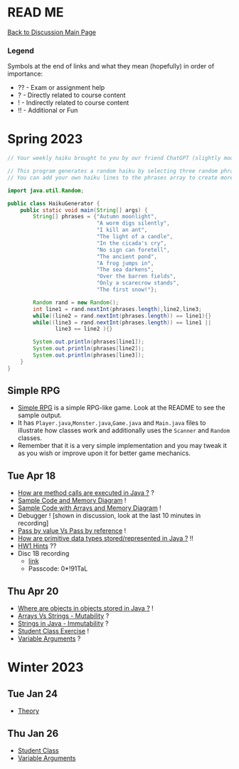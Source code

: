 # READ ME
[Back to Discussion Main Page](https://github.com/TejasViswa/PIC20A_Disc)
### Legend
Symbols at the end of links and what they mean (hopefully) in order of importance:
- ?? - Exam or assignment help
- ? - Directly related to course content
- ! - Indirectly related to course content
- !! - Additional or Fun

# Spring 2023

```java
// Your weekly haiku brought to you by our friend ChatGPT (slightly modified to ensure no repeating lines)

// This program generates a random haiku by selecting three random phrases from an array of haiku lines.
// You can add your own haiku lines to the phrases array to create more variations.

import java.util.Random;

public class HaikuGenerator {
    public static void main(String[] args) {
        String[] phrases = {"Autumn moonlight", 
                            "A worm digs silently", 
                            "I kill an ant", 
                            "The light of a candle",
                            "In the cicada's cry", 
                            "No sign can foretell", 
                            "The ancient pond",
                            "A frog jumps in", 
                            "The sea darkens",
                            "Over the barren fields", 
                            "Only a scarecrow stands", 
                            "The first snow!"};

        Random rand = new Random();
        int line1 = rand.nextInt(phrases.length),line2,line3;
        while((line2 = rand.nextInt(phrases.length)) == line1){}
        while((line3 = rand.nextInt(phrases.length)) == line1 ||
               line3 == line2 ){}

        System.out.println(phrases[line1]);
        System.out.println(phrases[line2]);
        System.out.println(phrases[line3]);
    }
}
```

## Simple RPG
- [Simple RPG](https://github.com/TejasViswa/PIC20A_Disc/tree/main/SimpleRPG) is a simple RPG-like game. Look at the README to see the sample output.
- It has `Player.java`,`Monster.java`,`Game.java` and `Main.java` files to illustrate how classes work and additionally uses the `Scanner` and `Random` classes.
- Remember that it is a very simple implementation and you may tweak it as you wish or improve upon it for better game mechanics.

## Tue Apr 18
- [How are method calls are executed in Java ?](MethodCall.md) ?
- [Sample Code and Memory Diagram](SampleCodeNMemDiag.md) !
- [Sample Code with Arrays and Memory Diagram](SampleArrayNMemDiag.md) !
- Debugger ! [shown in discussion, look at the last 10 minutes in recording]
- [Pass by value Vs Pass by reference](https://github.com/TejasViswa/PIC20A_Disc/blob/main/Week_2/PassValPassRef.md) !
- [How are primitive data types stored/represented in Java ?](Theory.md) !!
- [HW1 Hints](https://github.com/TejasViswa/PIC20A_Disc/blob/main/Week_2/HW1_Spring_Hints.md) ??
- Disc 1B recording
    - [link](https://ucla.zoom.us/rec/share/sqFT3Byp5SK6TAdsxukvEySKbtNSFThQ6AetVgT6RXy7WAVHcaE4rse-oNrWw9o6.Z6dHksri9LtJbVDG)
    - Passcode: 0*!91TaL

## Thu Apr 20
- [Where are objects in objects stored in Java ?](ObjectInObject.md) !
- [Arrays Vs Strings - Mutability](https://github.com/TejasViswa/PIC20A_Disc/blob/main/Week_2/ArrayVsString.md) ?
- [Strings in Java - Immutability](StringImmutable.md) ?
- [Student Class Exercise](StudentClassExercise.md) !
- [Variable Arguments](Varargs.md) ?

# Winter 2023

## Tue Jan 24
- [Theory](Theory.md)

## Thu Jan 26
- [Student Class](StudentTester.java)
- [Variable Arguments](https://www.geeksforgeeks.org/variable-arguments-varargs-in-java/)
